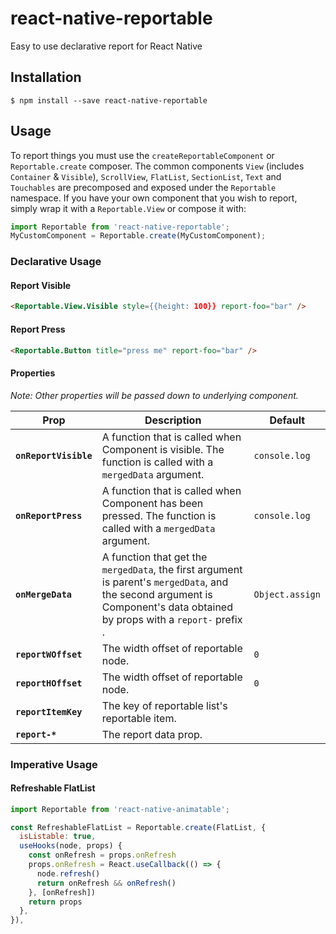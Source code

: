 # react-native-reportable
Easy to use declarative report for React Native

## Installation
`$ npm install --save react-native-reportable`

## Usage
To report things you must use the `createReportableComponent` or `Reportable.create` composer. The common components `View` (includes `Container` & `Visible`), `ScrollView`, `FlatList`, `SectionList`, `Text` and `Touchables` are precomposed and exposed under the `Reportable` namespace. If you have your own component that you wish to report, simply wrap it with a `Reportable.View` or compose it with:

```js
import Reportable from 'react-native-reportable';
MyCustomComponent = Reportable.create(MyCustomComponent);
```

### Declarative Usage
#### Report Visible
```html
<Reportable.View.Visible style={{height: 100}} report-foo="bar" />
```

#### Report Press
```html
<Reportable.Button title="press me" report-foo="bar" />
```

#### Properties
*Note: Other properties will be passed down to underlying component.*

| Prop | Description | Default |
|---|---|---|
|**`onReportVisible`**|A function that is called when Component is visible. The function is called with a `mergedData` argument. |`console.log`|
|**`onReportPress`**|A function that is called when Component has been pressed. The function is called with a `mergedData` argument. |`console.log`|
|**`onMergeData`**|A function that get the `mergedData`, the first argument is parent's `mergedData`, and the second argument is Component's data obtained by props with a `report-` prefix . |`Object.assign`|
|**`reportWOffset`**|The width offset of reportable node. |`0`|
|**`reportHOffset`**|The width offset of reportable node. |`0`|
|**`reportItemKey`**|The key of reportable list's reportable item. ||
|**`report-*`**|The report data prop. ||

### Imperative Usage
#### Refreshable FlatList
```js
import Reportable from 'react-native-animatable';

const RefreshableFlatList = Reportable.create(FlatList, {
  isListable: true,
  useHooks(node, props) {
    const onRefresh = props.onRefresh
    props.onRefresh = React.useCallback(() => {
      node.refresh()
      return onRefresh && onRefresh()
    }, [onRefresh])
    return props
  },
}),
```
